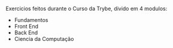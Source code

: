 Exercicios feitos durante o Curso da Trybe, divido em 4 modulos:

- Fundamentos
- Front End
- Back End
- Ciencia da Computação

